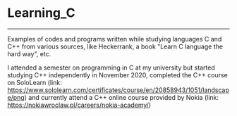 # Learning_C
---------------------------------
Examples of codes and programs written while studying languages C and C++ from various sources, like Heckerrank, a book "Learn C language the hard way", etc.

I attended a semester on programming in C at my university but started studying C++ independently in November 2020, completed the C++ course on SoloLearn (link: https://www.sololearn.com/certificates/course/en/20858943/1051/landscape/png) and currently attend a C++ online course provided by Nokia (link: https://nokiawroclaw.pl/careers/nokia-academy/)
